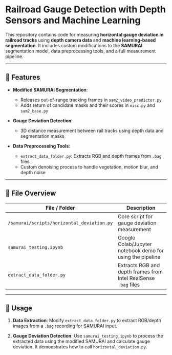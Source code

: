 # Railroad Gauge Detection with Depth Sensors and Machine Learning

This repository contains code for measuring **horizontal gauge deviation in railroad tracks** using **depth camera data** and **machine learning-based segmentation**. It includes custom modifications to the **SAMURAI** segmentation model, data preprocessing tools, and a full measurement pipeline.

---

## 🔧 Features

- **Modified SAMURAI Segmentation**:
  - Releases out-of-range tracking frames in `sam2_video_predictor.py`
  - Adds return of candidate masks and their scores in `misc.py` and `sam2_base.py`
  
- **Gauge Deviation Detection**:
  - 3D distance measurement between rail tracks using depth data and segmentation masks

- **Data Preprocessing Tools**:
  - `extract_data_folder.py`: Extracts RGB and depth frames from `.bag` files
  - Custom denoising process to handle vegetation, motion blur, and depth noise

---

## 📂 File Overview

| File / Folder | Description |
|---------------|-------------|
| `/samurai/scripts/horizontal_deviation.py` | Core script for gauge deviation measurement |
| `samurai_testing.ipynb` | Google Colab/Jupyter notebook demo for using the pipeline |
| `extract_data_folder.py` | Extracts RGB and depth frames from Intel RealSense `.bag` files |

---

## 📌 Usage

1. **Data Extraction**:
   Modify `extract_data_folder.py` to extract RGB/depth images from a `.bag` recording for SAMURAI input.

2. **Gauge Deviation Detection**:
   Use `samurai_testing.ipynb` to process the extracted data using the modified SAMURAI and calculate gauge deviation. It demonstrates how to call `horizontal_deviation.py`.